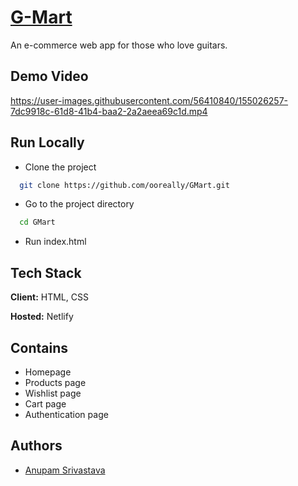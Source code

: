 # [G-Mart](https://g-mart.netlify.app/)
An e-commerce web app for those who love guitars.

## Demo Video
https://user-images.githubusercontent.com/56410840/155026257-7dc9918c-61d8-41b4-baa2-2a2aeea69c1d.mp4

## Run Locally
- Clone the project
```bash
  git clone https://github.com/ooreally/GMart.git
```
- Go to the project directory
```bash
  cd GMart
```
- Run index.html

## Tech Stack
**Client:** HTML, CSS

**Hosted:** Netlify

## Contains
- Homepage
- Products page
- Wishlist page
- Cart page
- Authentication page

## Authors

- [Anupam Srivastava](https://github.com/ooreally)
